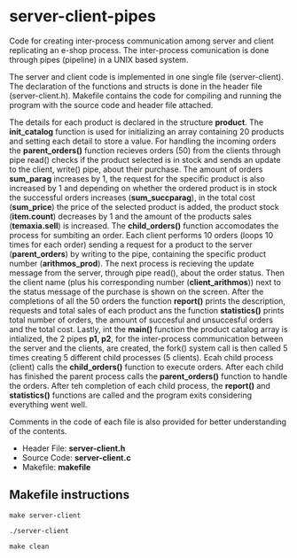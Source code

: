 # server-client-pipes #

Code for creating inter-process communication among server and client replicating an e-shop process. The inter-process comunication is done through pipes (pipeline) in a UNIX based system. 

The server and client code is implemented in one single file (server-client). The declaration of the functions and structs is done in the header file (server-client.h). Makefile contains the code for compiling and running the program with the source code and header file attached.

The details for each product is declared in the structure __product__. The __init_catalog__ function is used for initializing an array containing 20 products and setting each detail to store a value. For handling the incoming orders the __parent_orders()__ function recieves orders (50) from the clients through pipe read() checks if the product selected is in stock and sends an update to the client, write() pipe, about their purchase. The amount of orders __sum_parag__ increases by 1, the request for the specific product is also increased by 1 and depending on whether the ordered product is in stock the successful orders increases (__sum_succparag__), in the total cost (__sum_price__) the price of the selected product is added, the product stock (__item.count__) decreases by 1 and the amount of the products sales (__temaxia.sell__) is increased. The __child_orders()__ function accomodates the process for sumbiting an order. Each client performs 10 orders (loops 10 times for each order) sending a request for a product to the server (__parent_orders__) by writing to the pipe, containing the specific product number (__arithmos_prod__). The next process is recieving the update message from the server, through pipe read(), about the order status. Then the client name (plus his corresponding number (__client_arithmos__)) next to the status message of the purchase is shown on the screen. After the completions of all the 50 orders the function __report()__ prints the description, requests and total sales of each product ans the function __statistics()__ prints total number of orders, the amount of succesful and unsuccesful orders and the total cost.
Lastly, int the __main()__ function the product catalog array is intialized, the 2 pipes __p1, p2__, for the inter-process communication between the server and the clients, are created, the fork() system call is then called 5 times creating 5 different child processes (5 clients). Ecah child process (client) calls the __child_orders()__ function to execute orders. After each child has finished the parent process calls the __parent_orders()__ function to handle the orders. After teh completion of each child process, the __report()__ and __statistics()__ functions are called and the program exits considering everything went well.

Comments in the code of each file is also provided for better understanding of the contents.

* Header File: __server-client.h__   
* Source Code: __server-client.c__    
* Makefile: __makefile__

## Makefile instructions ##
```
make server-client
```
```
./server-client   
```
```
make clean
``` 

